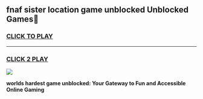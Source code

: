 
## fnaf sister location game unblocked Unblocked Games👋
<h3>
<a href="https://premium.freeplayer.one?title=fnaf_sister_location_game_unblocked&ref=16F">CLICK TO PLAY</a></h3>
<hr>

<h3>
<a href="https://premium.freeplayer.one?title=fnaf_sister_location_game_unblocked&ref=16F">CLICK 2 PLAY</a>
  
</h3>

<a href="https://premium.freeplayer.one?title=fnaf_sister_location_game_unblocked&ref=16F/"><img src="https://clearcache.store/games.png"></a>


**worlds hardest game unblocked: Your Gateway to Fun and Accessible Online Gaming**
